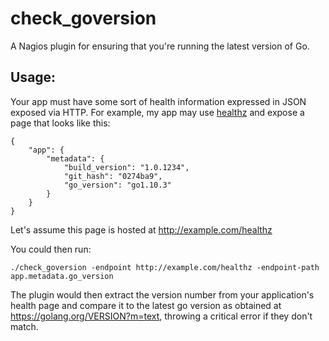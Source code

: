 # check\_goversion

A Nagios plugin for ensuring that you're running the latest version of Go.

## Usage:

Your app must have some sort of health information expressed in JSON exposed via HTTP. For example, my app may use [healthz](https://github.com/jasonhancock/healthz) and expose a page that looks like this:

```
{
	"app": {
		"metadata": {
			"build_version": "1.0.1234",
			"git_hash": "0274ba9",
			"go_version": "go1.10.3"
		}
	}
}
```

Let's assume this page is hosted at http://example.com/healthz

You could then run:

```
./check_goversion -endpoint http://example.com/healthz -endpoint-path app.metadata.go_version
```

The plugin would then extract the version number from your application's health page and compare it to the latest go version as obtained at https://golang.org/VERSION?m=text, throwing a critical error if they don't match.
